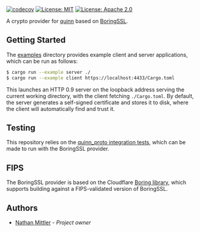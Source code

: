 [![codecov](https://codecov.io/gh/quinn-rs/quinn/branch/main/graph/badge.svg)](https://codecov.io/gh/quinn-rs/quinn-boring)
[![License: MIT](https://img.shields.io/badge/License-MIT-blue.svg)](LICENSE-MIT)
[![License: Apache 2.0](https://img.shields.io/badge/License-Apache%202.0-blue.svg)](LICENSE-APACHE)

A crypto provider for [quinn](https://github.com/quinn-rs/quinn) based on [BoringSSL](https://github.com/google/boringssl).

## Getting Started

The [examples](examples) directory provides example client and server applications, which can be run as follows: 

```sh
$ cargo run --example server ./
$ cargo run --example client https://localhost:4433/Cargo.toml
```

This launches an HTTP 0.9 server on the loopback address serving the current
working directory, with the client fetching `./Cargo.toml`. By default, the
server generates a self-signed certificate and stores it to disk, where the
client will automatically find and trust it.

## Testing

This repository relies on the [quinn_proto integration tests](https://github.com/quinn-rs/quinn/tree/main/quinn-proto/src/tests),
which can be made to run with the BoringSSL provider.

## FIPS

The BoringSSL provider is based on the Cloudflare [Boring library](https://github.com/cloudflare/boring), which
supports building against a FIPS-validated version of BoringSSL.

## Authors

* [Nathan Mittler](https://github.com/nmittler) - *Project owner*
